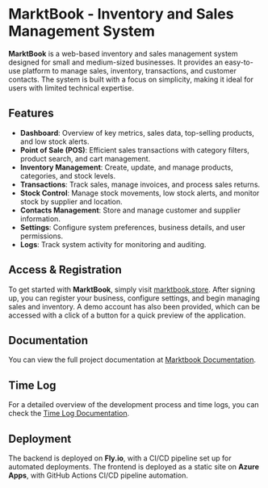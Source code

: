 # MarktBook - Inventory and Sales Management System

**MarktBook** is a web-based inventory and sales management system designed for small and medium-sized businesses. It provides an easy-to-use platform to manage sales, inventory, transactions, and customer contacts. The system is built with a focus on simplicity, making it ideal for users with limited technical expertise.

## Features

- **Dashboard**: Overview of key metrics, sales data, top-selling products, and low stock alerts.
- **Point of Sale (POS)**: Efficient sales transactions with category filters, product search, and cart management.
- **Inventory Management**: Create, update, and manage products, categories, and stock levels.
- **Transactions**: Track sales, manage invoices, and process sales returns.
- **Stock Control**: Manage stock movements, low stock alerts, and monitor stock by supplier and location.
- **Contacts Management**: Store and manage customer and supplier information.
- **Settings**: Configure system preferences, business details, and user permissions.
- **Logs**: Track system activity for monitoring and auditing.

## Access & Registration

To get started with **MarktBook**, simply visit [marktbook.store](https://marktbook.store). After signing up, you can register your business, configure settings, and begin managing sales and inventory. A demo account has also been provided, which can be accessed with a click of a button for a quick preview of the application.


## Documentation

You can view the full project documentation at [Marktbook Documentation](/documentation.md). 

## Time Log

For a detailed overview of the development process and time logs, you can check the [Time Log Documentation](/time-log.md).


## Deployment

The backend is deployed on **Fly.io**, with a CI/CD pipeline set up for automated deployments. The frontend is deployed as a static site on **Azure Apps**, with GitHub Actions CI/CD pipeline automation.
